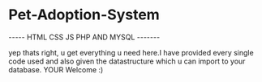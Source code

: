 # Pet-Adoption-System
----- HTML CSS JS PHP AND MYSQL -------

yep thats right, u get everything u need here.I have provided every single code used and also given the datastructure which u can import to your database.
YOUR Welcome :)
